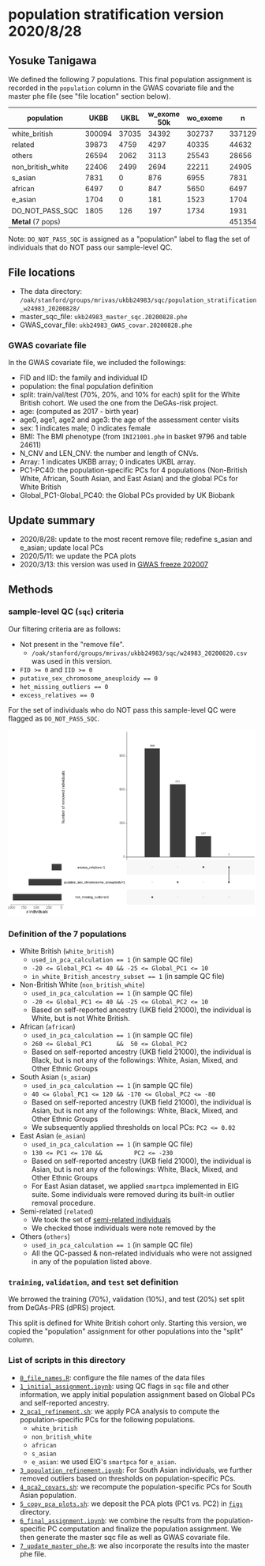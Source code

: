 # population stratification version 2020/8/28

## Yosuke Tanigawa

We defined the following 7 populations. This final population assignment is recorded in the `population` column in the GWAS covariate file and the master phe file (see "file location" section below).

| population         | UKBB   | UKBL  | w_exome 50k | wo_exome | n      |
|--------------------|--------|-------|-------------|----------|--------|
| white_british      | 300094 | 37035 | 34392       | 302737   | 337129 |
| related            |  39873 |  4759 |  4297       |  40335   |  44632 |
| others             |  26594 |  2062 |  3113       |  25543   |  28656 |
| non_british_white  |  22406 |  2499 |  2694       |  22211   |  24905 |
| s_asian            |   7831 |     0 |   876       |   6955   |   7831 |
| african            |   6497 |     0 |   847       |   5650   |   6497 |
| e_asian            |   1704 |     0 |   181       |   1523   |   1704 |
| DO_NOT_PASS_SQC    |   1805 |   126 |   197       |   1734   |   1931 |
| **Metal** (7 pops) |        |       |             |          | 451354 |

Note: `DO_NOT_PASS_SQC` is assigned as a "population" label to flag the set of individuals that do NOT pass our sample-level QC.

## File locations

- The data directory: `/oak/stanford/groups/mrivas/ukbb24983/sqc/population_stratification_w24983_20200828/`
- master_sqc_file: `ukb24983_master_sqc.20200828.phe`
- GWAS_covar_file: `ukb24983_GWAS_covar.20200828.phe`

### GWAS covariate file

In the GWAS covariate file, we included the followings:

- FID and IID: the family and individual ID
- population: the final population definition
- split: train/val/test (70%, 20%, and 10% for each) split for the White British cohort. We used the one from the DeGAs-risk project.
- age: (computed as 2017 - birth year)
- age0, age1, age2 and age3: the age of the assessment center visits
- sex: 1 indicates male; 0 indicates female
- BMI: The BMI phenotype (from `INI21001.phe` in basket 9796 and table 24611)
- N_CNV and LEN_CNV: the number and length of CNVs.
- Array: 1 indicates UKBB array; 0 indicates UKBL array.
- PC1-PC40: the population-specific PCs for 4 populations (Non-British White, African, South Asian, and East Asian) and the global PCs for White British
- Global_PC1-Global_PC40: the Global PCs provided by UK Biobank

## Update summary

- 2020/8/28: update to the most recent remove file; redefine s_asian and e_asian; update local PCs
- 2020/5/11: we update the PCA plots
- 2020/3/13: this version was used in [GWAS freeze 202007](/04_gwas/check_gwas/202007)

## Methods

### sample-level QC (`sqc`) criteria

Our filtering criteria are as follows:

- Not present in the "remove file". 
  - `/oak/stanford/groups/mrivas/ukbb24983/sqc/w24983_20200820.csv` was used in this version.
- `FID >= 0` and `IID >= 0`
- `putative_sex_chromosome_aneuploidy == 0`
- `het_missing_outliers == 0`
- `excess_relatives == 0`

For the set of individuals who do NOT pass this sample-level QC were flagged as `DO_NOT_PASS_SQC`.

![Sample QC flag](figs/sample_qc_v20200828.QC.UpSetR.wo_PCA_flag.png)

### Definition of the 7 populations

- White British (`white_british`)
  - `used_in_pca_calculation == 1` (in sample QC file)
  - `-20 <= Global_PC1 <= 40 && -25 <= Global_PC1 <= 10`
  - `in_white_British_ancestry_subset == 1` (in sample QC file)
- Non-British White (`non_british_white`)
  - `used_in_pca_calculation == 1` (in sample QC file)
  - `-20 <= Global_PC1 <= 40 && -25 <= Global_PC2 <= 10`
  - Based on self-reported ancestry (UKB field 21000), the individual is White, but is not White British.
- African (`african`)
  - `used_in_pca_calculation == 1` (in sample QC file)
  - `260 <= Global_PC1       &&  50 <= Global_PC2`
  - Based on self-reported ancestry (UKB field 21000), the individual is Black, but is not any of the followings: White, Asian, Mixed, and Other Ethnic Groups
- South Asian (`s_asian`)
  - `used_in_pca_calculation == 1` (in sample QC file)
  - `40 <= Global_PC1 <= 120 && -170 <= Global_PC2 <= -80`
  - Based on self-reported ancestry (UKB field 21000), the individual is Asian, but is not any of the followings: White, Black, Mixed, and Other Ethnic Groups
  - We subsequently applied thresholds on local PCs: `PC2 <= 0.02`
- East Asian (`e_asian`)
  - `used_in_pca_calculation == 1` (in sample QC file)
  - `130 <= PC1 <= 170 &&         PC2 <= -230`
  - Based on self-reported ancestry (UKB field 21000), the individual is Asian, but is not any of the followings: White, Black, Mixed, and Other Ethnic Groups
  - For East Asian dataset, we applied `smartpca` implemented in EIG suite. Some individuals were removed during its built-in outlier removal procedure.
- Semi-related (`related`)
  - We took the set of [semi-related individuals](/03_filtering/relatedness_20200514)
  - We checked those individuals were note removed by the 
- Others (`others`)
  - `used_in_pca_calculation == 1` (in sample QC file)
  - All the QC-passed & non-related individuals who were not assigned in any of the population listed above.

### `training`, `validation`, and `test` set definition

We brrowed the training (70%), validation (10%), and test (20%) set split from DeGAs-PRS (dPRS) project.

This split is defined for White British cohort only. Starting this version, we copied the "population" assignment for other populations into the "split" column.

### List of scripts in this directory

- [`0_file_names.R`](0_file_names.R): configure the file names of the data files
- [`1_initial_assignment.ipynb`](1_initial_assignment.ipynb): using QC flags in `sqc` file and other information, we apply initial population assignment based on Global PCs and self-reported ancestry.
- [`2_pca1_refinement.sh`](2_pca1_refinement.sh): we apply PCA analysis to compute the population-specific PCs for the following populations.
  - `white_british`
  - `non_british_white`
  - `african`
  - `s_asian`
  - `e_asian`: we used EIG's `smartpca` for `e_asian`.
- [`3_population_refinement.ipynb`](3_population_refinement.ipynb): For South Asian individuals, we further removed outliers based on thresholds on population-specific PCs.
- [`4_pca2_covars.sh`](4_pca2_covars.sh): we recompute the population-specific PCs for South Asian population.
- [`5_copy_pca_plots.sh`](5_copy_pca_plots.sh): we deposit the PCA plots (PC1 vs. PC2) in [`figs`](figs) directory.
- [`6_final_assignment.ipynb`](6_final_assignment.ipynb): we combine the results from the population-specific PC computation and finalize the population assignment. We then generate the master sqc file as well as GWAS covariate file.
- [`7_update_master_phe.R`](7_update_master_phe.R): we also incorporate the results into the master phe file.
